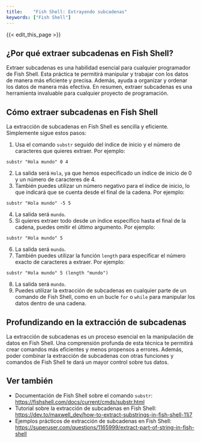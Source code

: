 ```yaml
---
title:    "Fish Shell: Extrayendo subcadenas"
keywords: ["Fish Shell"]
---
```


{{< edit_this_page >}}

## ¿Por qué extraer subcadenas en Fish Shell?

Extraer subcadenas es una habilidad esencial para cualquier programador de Fish Shell. Esta práctica te permitirá manipular y trabajar con los datos de manera más eficiente y precisa. Además, ayuda a organizar y ordenar los datos de manera más efectiva. En resumen, extraer subcadenas es una herramienta invaluable para cualquier proyecto de programación.

## Cómo extraer subcadenas en Fish Shell

La extracción de subcadenas en Fish Shell es sencilla y eficiente. Simplemente sigue estos pasos:

1. Usa el comando `substr` seguido del índice de inicio y el número de caracteres que quieres extraer. Por ejemplo: 

```Fish Shell
substr "Hola mundo" 0 4
```

2. La salida será `Hola`, ya que hemos especificado un índice de inicio de 0 y un número de caracteres de 4.
3. También puedes utilizar un número negativo para el índice de inicio, lo que indicará que se cuenta desde el final de la cadena. Por ejemplo:

```Fish Shell
substr "Hola mundo" -5 5
```

4. La salida será `mundo`.
5. Si quieres extraer todo desde un índice específico hasta el final de la cadena, puedes omitir el último argumento. Por ejemplo:

```Fish Shell
substr "Hola mundo" 5
```

6. La salida será `mundo`.
7. También puedes utilizar la función `length` para especificar el número exacto de caracteres a extraer. Por ejemplo:

```Fish Shell
substr "Hola mundo" 5 (length "mundo")
```

8. La salida será `mundo`.
9. Puedes utilizar la extracción de subcadenas en cualquier parte de un comando de Fish Shell, como en un bucle `for` o `while` para manipular los datos dentro de una cadena.

## Profundizando en la extracción de subcadenas

La extracción de subcadenas es un proceso esencial en la manipulación de datos en Fish Shell. Una comprensión profunda de esta técnica te permitirá crear comandos más eficientes y menos propensos a errores. Además, poder combinar la extracción de subcadenas con otras funciones y comandos de Fish Shell te dará un mayor control sobre tus datos.

## Ver también

- Documentación de Fish Shell sobre el comando `substr`: https://fishshell.com/docs/current/cmds/substr.html
- Tutorial sobre la extracción de subcadenas en Fish Shell: https://dev.to/maxwell_dev/how-to-extract-substrings-in-fish-shell-11j7
- Ejemplos prácticos de extracción de subcadenas en Fish Shell: https://superuser.com/questions/1165999/extract-part-of-string-in-fish-shell